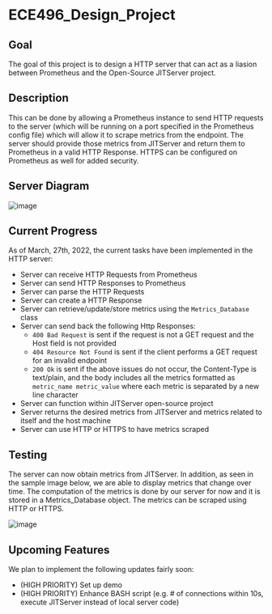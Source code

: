 # ECE496_Design_Project

## Goal

The goal of this project is to design a HTTP server that can act as a liasion between Prometheus and the Open-Source JITServer project.

## Description

This can be done by allowing a Prometheus instance to send HTTP requests to the server (which will be running on a port specified in the Prometheus config file) which will allow it to scrape metrics from the endpoint. The server should provide those metrics from JITServer and return them to Prometheus in a valid HTTP Response. HTTPS can be configured on Prometheus as well for added security.

## Server Diagram

![image](https://user-images.githubusercontent.com/46902009/143926505-b89aab9d-cc62-436a-91a0-b1fd354a6de1.png)

## Current Progress

As of March, 27th, 2022, the current tasks have been implemented in the HTTP server:

- Server can receive HTTP Requests from Prometheus
- Server can send HTTP Responses to Prometheus
- Server can parse the HTTP Requests
- Server can create a HTTP Response  
- Server can retrieve/update/store metrics using the `Metrics_Database` class
- Server can send back the following Http Responses:
  - `400 Bad Request` is sent if the request is not a GET request and the Host field is not provided 
  - `404 Resource Not Found` is sent if the client performs a GET request for an invalid endpoint
  - `200 Ok` is sent if the above issues do not occur, the Content-Type is text/plain, and the body includes all the metrics formatted as `metric_name metric_value` where each metric is separated by a new line character 
- Server can function within JITServer open-source project  
- Server returns the desired metrics from JITServer and metrics related to itself and the host machine
- Server can use HTTP or HTTPS to have metrics scraped

## Testing

The server can now obtain metrics from JITServer. In addition, as seen in the sample image below, we are able to display metrics that change over time. The computation of the metrics is done by our server for now and it is stored in a Metrics_Database object. The metrics can be scraped using HTTP or HTTPS.

![image](https://user-images.githubusercontent.com/46902009/143985492-37beb3c9-34eb-4e86-b305-19ac1f578a78.png)

## Upcoming Features

We plan to implement the following updates fairly soon:
- (HIGH PRIORITY) Set up demo
- (HIGH PRIORITY) Enhance BASH script (e.g. # of connections within 10s, execute JITServer instead of local server code)
